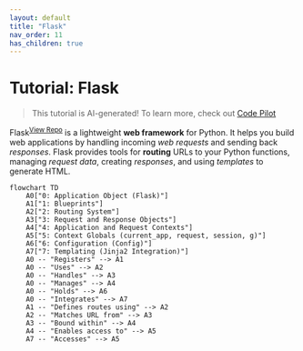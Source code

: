 ```yaml
---
layout: default
title: "Flask"
nav_order: 11
has_children: true
---
```


# Tutorial: Flask

> This tutorial is AI-generated! To learn more, check out [Code Pilot](https://github.com/setiadeepanshu01/Code-Pilot.git)

Flask<sup>[View Repo](https://github.com/pallets/flask/tree/ab8149664182b662453a563161aa89013c806dc9/src/flask)</sup> is a lightweight **web framework** for Python.
It helps you build web applications by handling incoming *web requests* and sending back *responses*.
Flask provides tools for **routing** URLs to your Python functions, managing *request data*, creating *responses*, and using *templates* to generate HTML.

```mermaid
flowchart TD
    A0["0: Application Object (Flask)"]
    A1["1: Blueprints"]
    A2["2: Routing System"]
    A3["3: Request and Response Objects"]
    A4["4: Application and Request Contexts"]
    A5["5: Context Globals (current_app, request, session, g)"]
    A6["6: Configuration (Config)"]
    A7["7: Templating (Jinja2 Integration)"]
    A0 -- "Registers" --> A1
    A0 -- "Uses" --> A2
    A0 -- "Handles" --> A3
    A0 -- "Manages" --> A4
    A0 -- "Holds" --> A6
    A0 -- "Integrates" --> A7
    A1 -- "Defines routes using" --> A2
    A2 -- "Matches URL from" --> A3
    A3 -- "Bound within" --> A4
    A4 -- "Enables access to" --> A5
    A7 -- "Accesses" --> A5
```